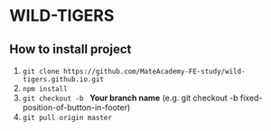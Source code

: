 # WILD-TIGERS

## How to **install** project

1. `git clone https://github.com/MateAcademy-FE-study/wild-tigers.github.io.git`
2. `npm install`
3. `git checkout -b ` **Your branch name** (e.g. git checkout -b fixed-position-of-button-in-footer)
4. `git pull origin master`
